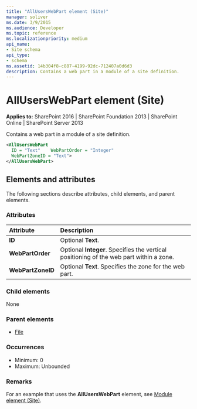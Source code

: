 ```yaml
---
title: "AllUsersWebPart element (Site)"
manager: soliver
ms.date: 3/9/2015
ms.audience: Developer
ms.topic: reference
ms.localizationpriority: medium
api_name:
- Site schema
api_type:
- schema
ms.assetid: 14b304f8-c887-4199-92dc-712407a0d6d3
description: Contains a web part in a module of a site definition.
---
```


# AllUsersWebPart element (Site)

**Applies to:** SharePoint 2016 | SharePoint Foundation 2013 | SharePoint Online | SharePoint Server 2013

Contains a web part in a module of a site definition.

```XML
<AllUsersWebPart
  ID = "Text"    WebPartOrder = "Integer"
  WebPartZoneID = "Text">
</AllUsersWebPart>
```

## Elements and attributes

The following sections describe attributes, child elements, and parent elements.

### Attributes

|**Attribute**|**Description**|
|:-----|:-----|
|**ID** <br/> |Optional **Text**.  <br/> |
|**WebPartOrder** <br/> |Optional **Integer**. Specifies the vertical positioning of the web part within a zone.  <br/> |
|**WebPartZoneID** <br/> |Optional **Text**. Specifies the zone for the web part.  <br/> |

### Child elements

None

### Parent elements

- [File](file-element.md)

### Occurrences

- Minimum: 0
- Maximum: Unbounded

### Remarks

For an example that uses the **AllUsersWebPart** element, see [Module element (Site)](module-element-site.md).
